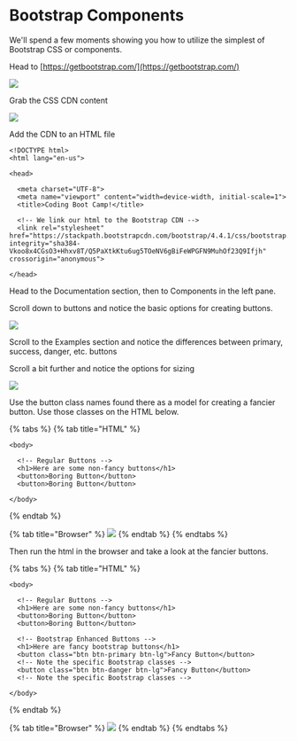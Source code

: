 # Bootstrap Components

We'll spend a few moments showing you how to utilize the simplest of Bootstrap CSS or components.

Head to [https://getbootstrap.com/](https://getbootstrap.com/) 

![](../../../.gitbook/assets/6-bootstrapdemo_1.png)

Grab the CSS CDN content

![](../../../.gitbook/assets/6-bootstrapdemo_2.png)

Add the CDN to an HTML file

```markup
<!DOCTYPE html>
<html lang="en-us">

<head>

  <meta charset="UTF-8">
  <meta name="viewport" content="width=device-width, initial-scale=1">
  <title>Coding Boot Camp!</title>

  <!-- We link our html to the Bootstrap CDN -->
  <link rel="stylesheet" href="https://stackpath.bootstrapcdn.com/bootstrap/4.4.1/css/bootstrap.min.css" integrity="sha384-Vkoo8x4CGsO3+Hhxv8T/Q5PaXtkKtu6ug5TOeNV6gBiFeWPGFN9MuhOf23Q9Ifjh" crossorigin="anonymous">

</head>
```

Head to the Documentation section, then to Components in the left pane.

Scroll down to buttons and notice the basic options for creating buttons.

![](../../../.gitbook/assets/6-bootstrapdemo_4.png)

Scroll to the Examples section and notice the differences between primary, success, danger, etc. buttons

Scroll a bit further and notice the options for sizing

![](../../../.gitbook/assets/6-bootstrapdemo_6.png)

Use the button class names found there as a model for creating a fancier button. Use those classes on the HTML below.

{% tabs %}
{% tab title="HTML" %}
```markup
<body>

  <!-- Regular Buttons -->
  <h1>Here are some non-fancy buttons</h1>
  <button>Boring Button</button>
  <button>Boring Button</button>

</body>
```
{% endtab %}

{% tab title="Browser" %}
![](../../../.gitbook/assets/6-bootstrapdemo_7.png)
{% endtab %}
{% endtabs %}

Then run the html in the browser and take a look at the fancier buttons.

{% tabs %}
{% tab title="HTML" %}
```markup
<body>

  <!-- Regular Buttons -->
  <h1>Here are some non-fancy buttons</h1>
  <button>Boring Button</button>
  <button>Boring Button</button>

  <!-- Bootstrap Enhanced Buttons -->
  <h1>Here are fancy bootstrap buttons</h1>
  <button class="btn btn-primary btn-lg">Fancy Button</button>
  <!-- Note the specific Bootstrap classes -->
  <button class="btn btn-danger btn-lg">Fancy Button</button>
  <!-- Note the specific Bootstrap classes -->

</body>
```
{% endtab %}

{% tab title="Browser" %}
![](../../../.gitbook/assets/6-bootstrapdemo_8.png)
{% endtab %}
{% endtabs %}


